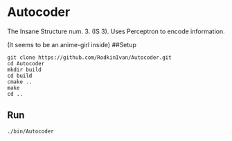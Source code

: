 # Autocoder
The Insane Structure num. 3. (IS 3). Uses Perceptron to encode information.

(It seems to be an anime-girl inside)
##Setup
```
git clone https://github.com/RodkinIvan/Autocoder.git
cd Autocoder
mkdir build
cd build
cmake ..
make
cd ..
```
## Run
```
./bin/Autocoder
```